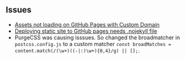## Issues
* [Assets not loading on GitHub Pages with Custom Domain](https://github.com/vercel/next.js/issues/8316)
* [Deploying static site to GitHub pages needs .nojekyll file](https://github.com/vercel/next.js/issues/2029)
* PurgeCSS was causing isssues. So changed the broadmatcher in `postcss.config.js` to a custom matcher
`const broadMatches = content.match(/(\w+)((-|:)\w+){0,4}/g) || [];`.

